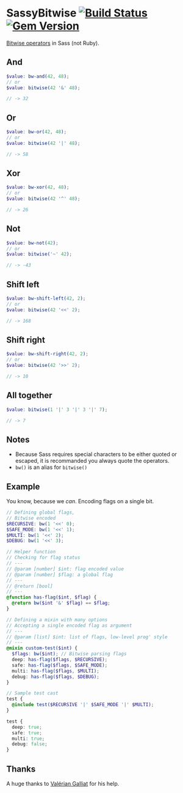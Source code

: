 SassyBitwise [![Build Status](https://travis-ci.org/HugoGiraudel/SassyBitwise.svg)](https://travis-ci.org/HugoGiraudel/SassyBitwise) [![Gem Version](https://badge.fury.io/rb/SassyBitwise.svg)](http://badge.fury.io/rb/SassyBitwise)
============

[Bitwise operators](http://en.wikipedia.org/wiki/Bitwise_operation) in Sass (not Ruby).

## And

```scss
$value: bw-and(42, 48);
// or
$value: bitwise(42 '&' 48);

// -> 32
```

## Or

```scss
$value: bw-or(42, 48);
// or
$value: bitwise(42 '|' 48);

// -> 58
```

## Xor

```scss
$value: bw-xor(42, 48);
// or
$value: bitwise(42 '^' 48);

// -> 26
```

## Not

```scss
$value: bw-not(42);
// or
$value: bitwise('~' 42);

// -> -43
```

## Shift left

```scss
$value: bw-shift-left(42, 2);
// or
$value: bitwise(42 '<<' 2);

// -> 168
```

## Shift right

```scss
$value: bw-shift-right(42, 2);
// or
$value: bitwise(42 '>>' 2);

// -> 10
```

## All together

```scss
$value: bitwise(1 '|' 3 '|' 3 '|' 7);

// -> 7
```

## Notes

* Because Sass requires special characters to be either quoted or escaped, it is recommanded you always quote the operators.
* `bw()` is an alias for `bitwise()`

## Example

You know, because we *can*.
Encoding flags on a single bit.

```scss
// Defining global flags,
// Bitwise encoded
$RECURSIVE: bw(1 '<<' 0);
$SAFE_MODE: bw(1 '<<' 1);
$MULTI: bw(1 '<<' 2);
$DEBUG: bw(1 '<<' 3);

// Helper function
// Checking for flag status
// ---
// @param [number] $int: flag encoded value
// @param [number] $flag: a global flag
// ---
// @return [bool]
// ---
@function has-flag($int, $flag) {
  @return bw($int '&' $flag) == $flag;
}

// Defining a mixin with many options
// Accepting a single encoded flag as argument
// ---
// @param [list] $int: list of flags, low-level prog' style
// ---
@mixin custom-test($int) {
  $flags: bw($int); // Bitwise parsing flags
  deep: has-flag($flags, $RECURSIVE);
  safe: has-flag($flags, $SAFE_MODE);
  multi: has-flag($flags, $MULTI);
  debug: has-flag($flags, $DEBUG);
}

// Sample test cast
test {
  @include test($RECURSIVE '|' $SAFE_MODE '|' $MULTI);
}
```

```css
test {
  deep: true;
  safe: true;
  multi: true;
  debug: false;
}
```

## Thanks

A huge thanks to [Valérian Galliat](https://twitter.com/valeriangalliat) for his help.